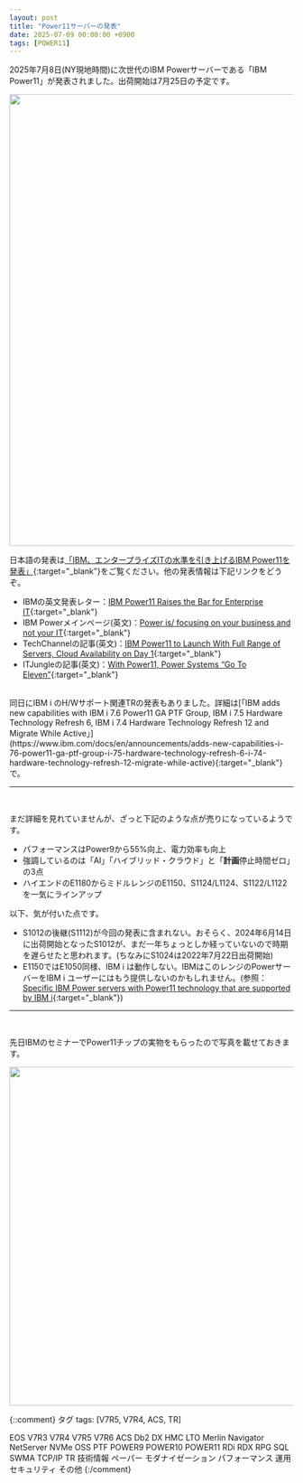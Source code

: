 ```yaml
---
layout: post
title: "Power11サーバーの発表"
date: 2025-07-09 00:00:00 +0900
tags: [POWER11]
---
```

2025年7月8日(NY現地時間)に次世代のIBM Powerサーバーである「IBM Power11」が発表されました。出荷開始は7月25日の予定です。

<img src="https://newsroom.ibm.com/image/Power11-Launch-SocialKit_Banner.png" width="800" />

日本語の発表は[「IBM、エンタープライズITの水準を引き上げるIBM Power11を発表」](https://jp.newsroom.ibm.com/2025-07-09-ibm-power11-raises-the-bar-for-enterprise-it){:target="_blank"}をご覧ください。他の発表情報は下記リンクをどうぞ。

- IBMの英文発表レター：[IBM Power11 Raises the Bar for Enterprise IT](https://newsroom.ibm.com/2025-07-08-ibm-power11-raises-the-bar-for-enterprise-it){:target="_blank"}
- IBM Powerメインページ(英文)：[Power is/ focusing on your business and not your IT](https://www.ibm.com/products/power){:target="_blank"}
- TechChannelの記事(英文)：[IBM Power11 to Launch With Full Range of Servers, Cloud Availability on Day 1](https://techchannel.com/power11/power11-announced/){:target="_blank"}
- ITJungleの記事(英文)：[With Power11, Power Systems “Go To Eleven”](https://www.itjungle.com/2025/07/08/with-power11-power-systems-go-to-eleven/){:target="_blank"}

<br>
同日にIBM i のH/Wサポート関連TRの発表もありました。詳細は[「IBM adds new capabilities with IBM i 7.6 Power11 GA PTF Group, IBM i 7.5 Hardware Technology Refresh 6, IBM i 7.4 Hardware Technology Refresh 12 and Migrate While Active」](https://www.ibm.com/docs/en/announcements/adds-new-capabilities-i-76-power11-ga-ptf-group-i-75-hardware-technology-refresh-6-i-74-hardware-technology-refresh-12-migrate-while-active){:target="_blank"}で。

<br>

<hr>
<br>

まだ詳細を見れていませんが、ざっと下記のような点が売りになっているようです。

- パフォーマンスはPower9から55%向上、電力効率も向上
- 強調しているのは「AI」「ハイブリッド・クラウド」と「**計画**停止時間ゼロ」の3点
- ハイエンドのE1180からミドルレンジのE1150、S1124/L1124、S1122/L1122を一気にラインアップ

以下、気が付いた点です。

- S1012の後継(S1112)が今回の発表に含まれない。おそらく、2024年6月14日に出荷開始となったS1012が、まだ一年ちょっとしか経っていないので時期を遅らせたと思われます。(ちなみにS1024は2022年7月22日出荷開始)
- E1150ではE1050同様、IBM i は動作しない。IBMはこのレンジのPowerサーバーをIBM i ユーザーにはもう提供しないのかもしれません。(参照：[Specific IBM Power servers with Power11 technology that are supported by IBM i](https://community.ibm.com/community/user/discussion/specific-ibm-power-servers-with-power11-technology-that-are-supported-by-ibm-i#bmed8268c2-710a-481b-a0a4-8eabb5c13a4c){:target="_blank"})

<hr>
<br>

先日IBMのセミナーでPower11チップの実物をもらったので写真を載せておきます。

<img src="/GuriPages/image/2025-05_Power11_Chip.png" width="600" />


<br>


{::comment}
タグ
tags: [V7R5, V7R4, ACS, TR]

EOS
V7R3
V7R4
V7R5
V7R6
ACS
Db2
DX
HMC
LTO
Merlin
Navigator
NetServer
NVMe
OSS
PTF
POWER9
POWER10
POWER11
RDi
RDX
RPG
SQL
SWMA
TCP/IP
TR
技術情報
ペーパー
モダナイゼーション
パフォーマンス
運用
セキュリティ
その他
{:/comment}
